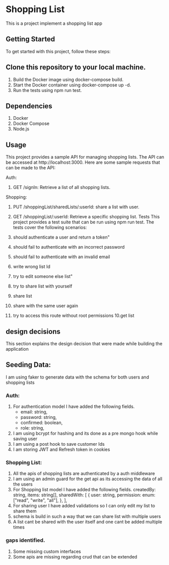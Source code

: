 # Shopping List

This is a project implement a shopping list app

## Getting Started

To get started with this project, follow these steps:

## Clone this repository to your local machine.

1. Build the Docker image using docker-compose build.
2. Start the Docker container using docker-compose up -d.
3. Run the tests using npm run test.

## Dependencies

1. Docker
2. Docker Compose
3. Node.js

## Usage

This project provides a sample API for managing shopping lists. The API can be accessed at http://localhost:3000. Here are some sample requests that can be made to the API:

Auth:

1. GET /signIn: Retrieve a list of all shopping lists.

Shopping:

1. PUT /shoppingList/sharedLists/:userId: share a list with user.
2. GET /shoppingList/:userId: Retrieve a specific shopping list.
   Tests
   This project provides a test suite that can be run using npm run test. The tests cover the following scenarios:

3. should authenticate a user and return a token"
4. should fail to authenticate with an incorrect password
5. should fail to authenticate with an invalid email
6. write wrong list Id
7. try to edit someone else list"
8. try to share list with yourself
9. share list
10. share with the same user again
11. try to access this route without root permissions
    10.get list

## design decisions

This section explains the design decision that were made while building the application

## Seeding Data:

I am using faker to generate data with the schema for both users and shopping lists

### Auth:

1. For authentication model I have added the following fields.
   - email: string,
   - password: string,
   - confirmed: boolean,
   - role: string,
2. I am using bcrypt for hashing and its done as a pre mongo hook while saving user
3. I am using a post hook to save customer Ids
4. I am storing JWT and Refresh token in cookies

### Shopping List:

1. All the apis of shopping lists are authenticated by a auth middleware
2. I am using an admin guard for the get api as its accessing the data of all the users
3. For Shopping list model I have added the following fields.
   createdBy: string,
   items: string[],
   sharedWith: [
   {
   user: string,
   permission: enum: ["read", "write", "all"],
   },
   ],
4. For sharing user I have added validations so I can only edit my list to share them
5. schema is build in such a way that we can share list with multiple users
6. A list cant be shared with the user itself and one cant be added multiple times

### gaps identified.

1. Some missing custom interfaces
2. Some apis are missing regarding crud that can be extended
